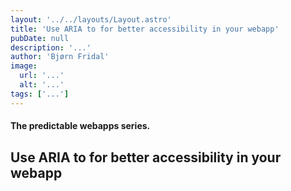 ```yaml
---
layout: '../../layouts/Layout.astro'
title: 'Use ARIA to for better accessibility in your webapp'
pubDate: null
description: '...'
author: 'Bjørn Fridal'
image:
  url: '...'
  alt: '...'
tags: ['...']
---
```


#### The predictable webapps series.

## Use ARIA to for better accessibility in your webapp

